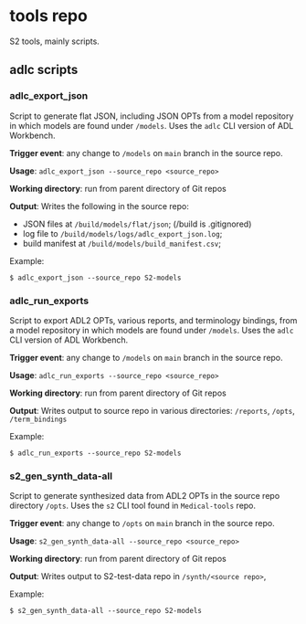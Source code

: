 # tools repo
S2 tools, mainly scripts.

## adlc scripts
### adlc_export_json
Script to generate flat JSON, including JSON OPTs from a model repository in which models are found under `/models`. Uses the `adlc` CLI version of ADL Workbench.

**Trigger event**: any change to `/models` on `main` branch in the source repo.

**Usage**: `adlc_export_json --source_repo <source_repo>`

**Working directory**: run from parent directory of Git repos

**Output**: Writes the following in the source repo:

* JSON files at `/build/models/flat/json`; (/build is .gitignored)
* log file to `/build/models/logs/adlc_export_json.log`;
* build manifest at `/build/models/build_manifest.csv`;

Example:
```
$ adlc_export_json --source_repo S2-models
```

### adlc_run_exports
Script to export ADL2 OPTs, various reports, and terminology bindings, from a model repository in which models are found under `/models`. Uses the `adlc` CLI version of ADL Workbench.

**Trigger event**: any change to `/models` on `main` branch in the source repo.

**Usage**: `adlc_run_exports --source_repo <source_repo>`

**Working directory**: run from parent directory of Git repos

**Output**: Writes output to source repo in various directories: `/reports`, `/opts`, `/term_bindings`

Example:
```
$ adlc_run_exports --source_repo S2-models
```

### s2_gen_synth_data-all
Script to generate synthesized data from ADL2 OPTs in the source repo directory `/opts`. Uses the `s2` CLI tool found in `Medical-tools` repo.

**Trigger event**: any change to `/opts` on `main` branch in the source repo.

**Usage**: `s2_gen_synth_data-all --source_repo <source_repo>`

**Working directory**: run from parent directory of Git repos

**Output**: Writes output to S2-test-data repo in `/synth/<source repo>`, 

Example:
```
$ s2_gen_synth_data-all --source_repo S2-models
```
